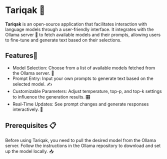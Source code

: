 # Tariqak 🌟
**Tariqak** is an open-source application that facilitates interaction with language models through a user-friendly interface.
It integrates with the Ollama server 🦙 to fetch available models and their prompts, allowing users to fine-tune and generate text based on their selections. 

<h2>Features🚀</h2>

 * Model Selection: Choose from a list of available models fetched from the Ollama server. 🧩
 * Prompt Entry: Input your own prompts to generate text based on the selected model. ✍️
 * Customizable Parameters: Adjust temperature, top-p, and top-k settings to influence the generation results. 🎛️
 * Real-Time Updates: See prompt changes and generate responses interactively. 🔄

<h2>Prerequisites 📋 </h2>
Before using Tariqak, you need to pull the desired model from the <a htref="https://github.com/ollama/ollama">Ollama server</a>. Follow the instructions in the Ollama repository to download and set up the model locally. 📥

